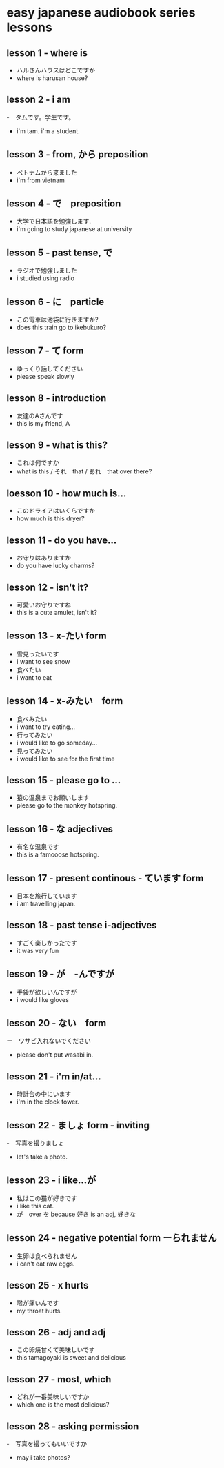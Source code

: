 # easy japanese audiobook series lessons

## lesson 1 - where is

- ハルさんハウスはどこですか
- where is harusan house?

## lesson 2 - i am

-　タムです。学生です。
- i'm tam.  i'm a student.

## lesson 3 - from, から preposition

- ベトナムから来ました
- i'm from vietnam

## lesson 4 - で　preposition

- 大学で日本語を勉強します.
- i'm going to study japanese at university

## lesson 5 - past tense, で

- ラジオで勉強しました
- i studied using radio

## lesson 6 - に　particle

- この電車は池袋に行きますか?
- does this train go to ikebukuro?

## lesson 7 - て form
- ゆっくり話してください
- please speak slowly

## lesson 8 - introduction
- 友達のAさんです
- this is my friend, A

## lesson 9 - what is this?
- これは何ですか
- what is this / それ　that / あれ　that over there?

## loesson 10 - how much is...
- このドライアはいくらですか
- how much is this dryer?

## lesson 11 - do you have...
- お守りはありますか
- do you have lucky charms?

## lesson 12 - isn't it?
- 可愛いお守りですね
- this is a cute amulet, isn't it?

## lesson 13 - x-たい form
- 雪見ったいです
- i want to see snow
- 食べたい　
- i want to eat

## lesson 14 - x-みたい　form
- 食べみたい
- i want to try eating...
- 行ってみたい
- i would like to go someday...
- 見ってみたい
- i would like to see for the first time

## lesson 15 - please go to ...
- 猿の温泉までお願いします
- please go to the monkey hotspring.

## lesson 16 - な adjectives
- 有名な温泉です
- this is a famooose hotspring.

## lesson 17 - present continous - ています form
- 日本を旅行しています　
- i am travelling japan.

## lesson 18 - past tense i-adjectives
- すごく楽しかったです
- it was very fun

## lesson 19 - が　-んですが
- 手袋が欲しいんですが
- i would like gloves

## lesson 20 - ない　form
ー　ワサビ入れないでください
- please don't put wasabi in.

## lesson 21 - i'm in/at...
- 時計台の中にいます
- i'm in the clock tower.

## lesson 22 - ましょ form - inviting
-　写真を撮りましょ
- let's take a photo.

## lesson 23 - i like...が
- 私はこの猫が好きです
- i like this cat.
- が　over を because 好き is an adj, 好きな

## lesson 24 - negative potential form ーられません
- 生卵は食べられません
- i can't eat raw eggs.

## lesson 25 - x hurts
- 喉が痛いんです
- my throat hurts.

## lesson 26 - adj and adj
- この卵焼甘くて美味しいです
- this tamagoyaki is sweet and delicious

## lesson 27 - most, which
- どれが一番美味しいですか
- which one is the most delicious?

## lesson 28 - asking permission
-　写真を撮ってもいいですか
- may i take photos?